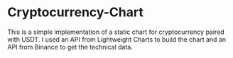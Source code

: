 # Cryptocurrency-Chart
This is a simple implementation of a static chart for cryptocurrency paired with USDT. 
I used an API from Lightweight Charts to build the chart and an API from Binance to get the technical data.
